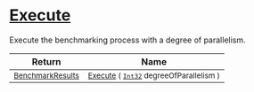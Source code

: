 # [Execute](./VerifierBenchmark-100663385.md)

Execute the benchmarking process with a degree of parallelism.

| Return | Name | 
| --- | --- | 
| <sub>[BenchmarkResults](./../BenchmarkResults.md)</sub>| <sub>[Execute](./VerifierBenchmark-100663385.md) ( [`Int32`](https://docs.microsoft.com/en-us/dotnet/api/System.Int32) degreeOfParallelism )</sub>| <br>


